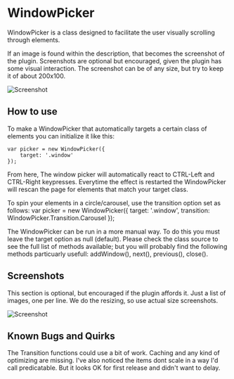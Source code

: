 WindowPicker
===========

WindowPicker is a class designed to facilitate the user visually scrolling through elements. 

If an image is found within the description, that becomes the screenshot of the plugin. Screenshots are optional but encouraged, given the plugin has some visual interaction. The screenshot can be of any size, but try to keep it of about 200x100.

![Screenshot](http://pat.cullen.co.za/project/WindowPicker/Screenshot200x100.png)

How to use
----------

To make a WindowPicker that automatically targets a certain class of elements you can initialize it like this:

	var picker = new WindowPicker({
		target: '.window'
	});

From here, The window picker will automatically react to CTRL-Left and CTRL-Right keypresses. Everytime the effect is restarted the WindowPicker will rescan the page for elements that match your target class.

To spin your elements in a circle/carousel, use the transition option set as follows:
	var picker = new WindowPicker({
		target: '.window',
		transition: WindowPicker.Transition.Carousel
	});


The WindowPicker can be run in a more manual way. To do this you must leave the target option as null (default). Please check the class source to see the full list of methods available; but you will probably find the following methods particuarly usefull: addWindow(), next(), previous(), close().

Screenshots
-----------

This section is optional, but encouraged if the plugin affords it. Just a list of images, one per line. We do the resizing, so use actual size screenshots.

![Screenshot](http://pat.cullen.co.za/project/WindowPicker/Screenshot400x200.png)


Known Bugs and Quirks
---------------------

The Transition functions could use a bit of work. Caching and any kind of optimizing are missing. I've also noticed the items dont scale in a way I'd call predicatable. But it looks OK for first release and didn't want to delay.

